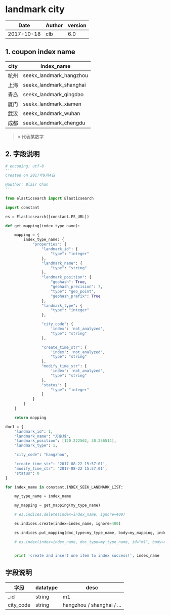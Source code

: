 # landmark city

Date | Author | version
------- | ------- | -------
2017-10-18 | clb | 6.0

## 1. coupon index name

city | index_name
------- | ------- 
杭州 | seekx\_landmark\_hangzhou
上海 | seekx\_landmark\_shanghai
青岛 | seekx\_landmark\_qingdao
厦门 | seekx\_landmark\_xiamen
武汉 | seekx\_landmark\_wuhan
成都 | seekx\_landmark\_chengdu

> x 代表某数字

## 2. 字段说明

```python
# encoding: utf-8
'''
Created on 2017年9月4日

@author: Blair Chan
'''

from elasticsearch import Elasticsearch

import constant

es = Elasticsearch([constant.ES_URL])

def get_mapping(index_type_name):

    mapping = {
        index_type_name: {
            "properties": {
                "landmark_id": {
                    "type": "integer"
                },
                "landmark_name": {
                    "type": "string"
                },
                "landmark_position": {
                    "geohash": True,
                    "geohash_precision": 7,
                    "type": "geo_point",
                    "geohash_prefix": True
                },
                "landmark_type": {
                    "type": "integer"
                },

                "city_code": {
                    'index': 'not_analyzed',
                    "type": "string"
                },

                "create_time_str": {
                    'index': 'not_analyzed',
                    "type": "string"
                },
                "modify_time_str": {
                    'index': 'not_analyzed',
                    "type": "string"
                },
                "status": {
                    "type": "integer"
                }
            }
        }
    }

    return mapping

doc1 = {
    "landmark_id": 1,
    "landmark_name": "万象城",
    "landmark_position": [120.222562, 30.256514],
    "landmark_type": 1,

    "city_code": "hangzhou",

    "create_time_str": '2017-08-22 15:57:01',
    "modify_time_str": '2017-08-22 15:57:01',
    "status": 0
}

for index_name in constant.INDEX_SEEK_LANDMARK_LIST:

    my_type_name = index_name

    my_mapping = get_mapping(my_type_name)

    # es.indices.delete(index=index_name, ignore=400)

    es.indices.create(index=index_name, ignore=400)

    es.indices.put_mapping(doc_type=my_type_name, body=my_mapping, index=index_name)

    # es.index(index=index_name, doc_type=my_type_name, id="m1", body=doc1)


    print 'create and insert one item to index success!', index_name
```

## 字段说明 

 字段 | datatype | desc
------- | ------- | -------
_id | string | m1
city_code | string | hangzhou / shanghai / ...


